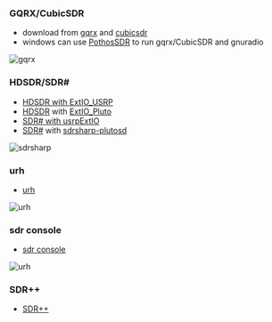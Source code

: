 ### GQRX/CubicSDR

- download from [gqrx](https://www.gqrx.dk) and [cubicsdr](https://cubicsdr.com)
- windows can use [PothosSDR](https://github.com/pothosware/PothosSDR) to run gqrx/CubicSDR and gnuradio

![gqrx](https://github.com/signalens/signalsdrpro_docs/blob/main/img/easysdr/gqrx.jpeg)

### HDSDR/SDR#

- [HDSDR with ExtIO_USRP](https://wiki.spench.net/wiki/ExtIO_USRP) 
- [HDSDR](https://www.hdsdr.de/) with [ExtIO_Pluto](https://github.com/lesha108/ExtIO_Pluto) 
- [SDR# with usrpExtIO](https://github.com/extioxxx/usrp-ExtIO)
- [SDR#](https://airspy.com/download/) with [sdrsharp-plutosd](https://github.com/Manawyrm/sdrsharp-plutosdr)

![sdrsharp](https://github.com/signalens/signalsdrpro_docs/blob/main/img/easysdr/sdrsharp.jpeg)

### urh

- [urh](https://github.com/jopohl/urh)

![urh](https://github.com/signalens/signalsdrpro_docs/blob/main/img/easysdr/urh.jpeg)


### sdr console
- [sdr console](https://www.sdr-radio.com/console)

![urh](https://github.com/signalens/signalsdrpro_docs/blob/main/img/easysdr/sdrconsole.jpeg)

### SDR++
- [SDR++](https://www.sdrpp.org/)
